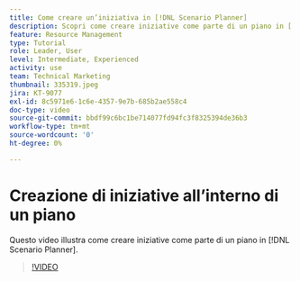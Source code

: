 ```yaml
---
title: Come creare un’iniziativa in [!DNL Scenario Planner]
description: Scopri come creare iniziative come parte di un piano in [!DNL Scenario Planner].
feature: Resource Management
type: Tutorial
role: Leader, User
level: Intermediate, Experienced
activity: use
team: Technical Marketing
thumbnail: 335319.jpeg
jira: KT-9077
exl-id: 8c5971e6-1c6e-4357-9e7b-685b2ae558c4
doc-type: video
source-git-commit: bbdf99c6bc1be714077fd94fc3f8325394de36b3
workflow-type: tm+mt
source-wordcount: '0'
ht-degree: 0%

---
```


# Creazione di iniziative all’interno di un piano

Questo video illustra come creare iniziative come parte di un piano in [!DNL Scenario Planner].

>[!VIDEO](https://video.tv.adobe.com/v/3412637/?quality=12&learn=on&enablevpops=1&captions=ita)
